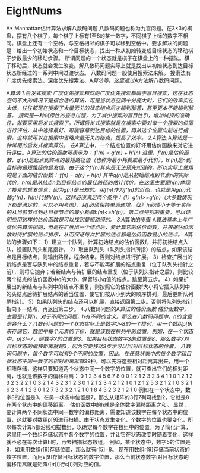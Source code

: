EightNums
=========

A* Manhattan估计算法求解八数码问题
八数码问题也称为九宫问题。在3×3的棋盘，摆有八个棋子，每个棋子上标有1至8的某一数字，不同棋子上标的数字不相同。棋盘上还有一个空格，与空格相邻的棋子可以移到空格中。要求解决的问题是：给出一个初始状态和一个目标状态，找出一种从初始转变成目标状态的移动棋子步数最少的移动步骤。
所谓问题的一个状态就是棋子在棋盘上的一种摆法。棋子移动后，状态就会发生改变。解八数码问题实际上就是找出从初始状态到达目标状态所经过的一系列中间过渡状态。
八数码问题一般使用搜索法来解。
搜索法有广度优先搜索法、深度优先搜索法、A*算法等。这里通过A*方法解八数码问题。

A*算法
1.启发式搜索
广度优先搜索和双向广度优先搜索都属于盲目搜索，这在状态空间不大的情况下是很合适的算法，可是当状态空间十分庞大时，它们的效率实在太低，往往都是在搜索了大量无关的状态结点后才碰到解答，甚至更本不能碰到解答。
搜索是一种试探性的查寻过程，为了减少搜索的盲目性引，增加试探的准确性，就要采用启发式搜索了。所谓启发式搜索就是在搜索中要对每一个搜索的位置进行评估，从中选择最好、可能容易到达目标的位置，再从这个位置向前进行搜索，这样就可以在搜索中省略大量无关的结点，提高了效率。
2.A*算法
A*算法是一种常用的启发式搜索算法。
在A*算法中，一个结点位置的好坏用估价函数来对它进行评估。A*算法的估价函数可表示为： 
f'(n) = g'(n) + h'(n) 
这里，f'(n)是估价函数，g'(n)是起点到终点的最短路径值（也称为最小耗费或最小代价），h'(n)是n到目标的最短路经的启发值。由于这个f'(n)其实是无法预先知道的，所以实际上使用的是下面的估价函数：
f(n) = g(n) + h(n) 
其中g(n)是从初始结点到节点n的实际代价，h(n)是从结点n到目标结点的最佳路径的估计代价。在这里主要是h(n)体现了搜索的启发信息，因为g(n)是已知的。用f(n)作为f'(n)的近似，也就是用g(n)代替g'(n)，h(n)代替h'(n)。这样必须满足两个条件：（1）g(n)>=g'(n)（大多数情况下都是满足的，可以不用考虑），且f必须保持单调递增。（2）h必须小于等于实际的从当前节点到达目标节点的最小耗费h(n)<=h'(n)。第二点特别的重要。可以证明应用这样的估价函数是可以找到最短路径的。
3.A*算法的步骤
A*算法基本上与广度优先算法相同，但是在扩展出一个结点后，要计算它的估价函数，并根据估价函数对待扩展的结点排序，从而保证每次扩展的结点都是估价函数最小的结点。
A*算法的步骤如下：
1）建立一个队列，计算初始结点的估价函数f，并将初始结点入队，设置队列头和尾指针。
2）取出队列头（队列头指针所指）的结点，如果该结点是目标结点，则输出路径，程序结束。否则对结点进行扩展。 
3）检查扩展出的新结点是否与队列中的结点重复，若与不能再扩展的结点重复（位于队列头指针之前），则将它抛弃；若新结点与待扩展的结点重复（位于队列头指针之后），则比较两个结点的估价函数中g的大小，保留较小g值的结点。跳至第五步。
4）如果扩展出的新结点与队列中的结点不重复，则按照它的估价函数f大小将它插入队列中的头结点后待扩展结点的适当位置，使它们按从小到大的顺序排列，最后更新队列尾指针。
5）如果队列头的结点还可以扩展，直接返回第二步。否则将队列头指针指向下一结点，再返回第二步。
4.八数码问题的A*算法的估价函数
估价函数中，主要是计算h，对于不同的问题，h有不同的含义。那么在八数码问题中，h的含意是各什么？八数码问题的一个状态实际上是数字0~8的一个排列，用一个数组p[9]来存储它，数组中每个元素的下标，就是该数在排列中的位置。例如，在一个状态中，p[3]=7，则数字7的位置是3。如果目标状态数字3的位置是8，那么数字7对目标状态的偏移距离就是3，因为它要移动3步才可以回到目标状态的位置。
八数码问题中，每个数字可以有9个不同的位置，因此，在任意状态中的每个数字和目标状态中同一数字的相对距离就有9*9种，可以先将这些相对距离算出来，用一个矩阵存储，这样只要知道两个状态中同一个数字的位置，就可查出它们的相对距离，也就是该数字的偏移距离：
       0 1 2 3 4 5 6 7 8
0      0 1 2 1 2 3 2 3 4
1      1 0 1 2 1 2 3 2 3
2      2 1 0 3 2 1 4 3 2
3      1 2 3 0 1 2 1 2 3
4      2 1 2 1 0 1 2 1 2
5      3 2 1 2 1 0 3 2 1
6      2 3 4 1 2 3 0 1 2
7      3 2 3 2 1 2 1 0 1
8      4 3 2 3 2 1 2 1 0
例如在一个状态中，数字8的位置是3，在另一状态中位置是7，那么从矩阵的3行7列可找到2，它就是8在两个状态中的偏移距离。
估价函数中的h就是全体数字偏移距离之和。
显然，要计算两个不同状态中同一数字的偏移距离，需要知道该数字在每个状态中的位置，这就要对数组p[9]进行扫描。由于状态发生变化，个数字的位置也要变化，所以每次计算h都沿线扫描数组，以确定每个数字在数组中的位置。为了简化计算，这里用一个数组存储状态中各个数字的位置，并让它在状态改变时随着变化，这样就不必在每次计算h时，再去扫描状态数组。
例如，某个状态中，数字5的位置是8，如果用数组r[9]存储位置，那么就有r[5]=8。
现在用数组r[9]存储当前状态的数字位置，而用s[9]存储目标状态的数字位置，那么当前状态数字i对目标状态的偏移距离就是矩阵中r[i]行s[i]列对应的值。
